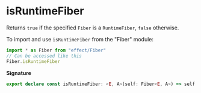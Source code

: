 # isRuntimeFiber

Returns `true` if the specified `Fiber` is a `RuntimeFiber`, `false`
otherwise.

To import and use `isRuntimeFiber` from the "Fiber" module:

```ts
import * as Fiber from "effect/Fiber"
// Can be accessed like this
Fiber.isRuntimeFiber
```

**Signature**

```ts
export declare const isRuntimeFiber: <E, A>(self: Fiber<E, A>) => self is RuntimeFiber<E, A>
```
